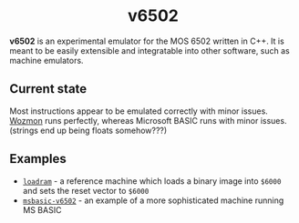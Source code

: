 <h1 align="center">v6502</h1>

**v6502** is an experimental emulator for the MOS 6502 written in C++. It is meant to be easily extensible and integratable into other software, such as machine emulators.

## Current state

Most instructions appear to be emulated correctly with minor issues. [Wozmon](example/asm/wozmon.asm) runs perfectly, whereas Microsoft BASIC runs with minor issues. (strings end up being floats somehow???)

## Examples

- [`loadram`](example/loadram.cpp) - a reference machine which loads a binary image into `$6000` and sets the reset vector to `$6000`
- [`msbasic-v6502`](https://github.com/itsvic-dev/msbasic-v6502) - an example of a more sophisticated machine running MS BASIC
